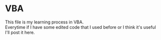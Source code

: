# VBA

This file is my learning process in VBA.\
Everytime if I have some edited code that I used before or I think it's useful I'll post it here.
